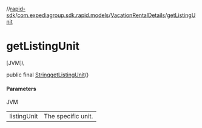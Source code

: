 //[rapid-sdk](../../../index.md)/[com.expediagroup.sdk.rapid.models](../index.md)/[VacationRentalDetails](index.md)/[getListingUnit](get-listing-unit.md)

# getListingUnit

[JVM]\

public final [String](https://docs.oracle.com/javase/8/docs/api/java/lang/String.html)[getListingUnit](get-listing-unit.md)()

#### Parameters

JVM

| | |
|---|---|
| listingUnit | The specific unit. |
